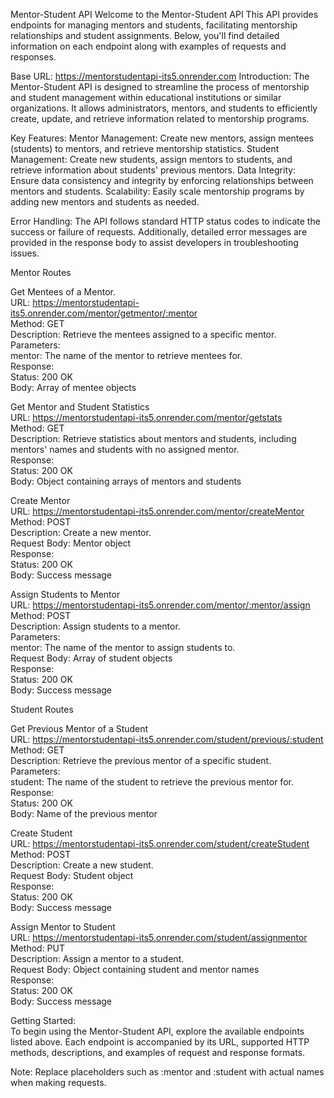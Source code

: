 Mentor-Student API 
Welcome to the Mentor-Student API  This API provides endpoints for managing mentors and students, facilitating mentorship relationships and student assignments. Below, you'll find detailed information on each endpoint along with examples of requests and responses.

Base URL:
https://mentorstudentapi-its5.onrender.com
Introduction:
The Mentor-Student API is designed to streamline the process of mentorship and student management within educational institutions or similar organizations. It allows administrators, mentors, and students to efficiently create, update, and retrieve information related to mentorship programs.

Key Features:
Mentor Management: Create new mentors, assign mentees (students) to mentors, and retrieve mentorship statistics.
Student Management: Create new students, assign mentors to students, and retrieve information about students' previous mentors.
Data Integrity: Ensure data consistency and integrity by enforcing relationships between mentors and students.
Scalability: Easily scale mentorship programs by adding new mentors and students as needed.

Error Handling:
The API follows standard HTTP status codes to indicate the success or failure of requests. Additionally, detailed error messages are provided in the response body to assist developers in troubleshooting issues.

Mentor Routes

Get Mentees of a Mentor.   
URL: https://mentorstudentapi-its5.onrender.com/mentor/getmentor/:mentor     
Method: GET  
Description: Retrieve the mentees assigned to a specific mentor.  
Parameters:  
mentor: The name of the mentor to retrieve mentees for.  
Response:  
Status: 200 OK  
Body: Array of mentee objects  

Get Mentor and Student Statistics  
URL: https://mentorstudentapi-its5.onrender.com/mentor/getstats  
Method: GET  
Description: Retrieve statistics about mentors and students, including mentors' names and students with no assigned mentor.  
Response:  
Status: 200 OK  
Body: Object containing arrays of mentors and students  

Create Mentor  
URL: https://mentorstudentapi-its5.onrender.com/mentor/createMentor  
Method: POST  
Description: Create a new mentor.  
Request Body: Mentor object  
Response:  
Status: 200 OK  
Body: Success message  

Assign Students to Mentor  
URL: https://mentorstudentapi-its5.onrender.com/mentor/:mentor/assign  
Method: POST  
Description: Assign students to a mentor.  
Parameters:  
mentor: The name of the mentor to assign students to.   
Request Body: Array of student objects  
Response:    
Status: 200 OK  
Body: Success message  

Student Routes  

Get Previous Mentor of a Student  
URL: https://mentorstudentapi-its5.onrender.com/student/previous/:student  
Method: GET  
Description: Retrieve the previous mentor of a specific student.  
Parameters:  
student: The name of the student to retrieve the previous mentor for.  
Response:    
Status: 200 OK  
Body: Name of the previous mentor  

Create Student  
URL: https://mentorstudentapi-its5.onrender.com/student/createStudent  
Method: POST  
Description: Create a new student.    
Request Body: Student object  
Response:  
Status: 200 OK  
Body: Success message  

Assign Mentor to Student  
URL: https://mentorstudentapi-its5.onrender.com/student/assignmentor  
Method: PUT   
Description: Assign a mentor to a student.  
Request Body: Object containing student and mentor names  
Response:  
Status: 200 OK   
Body: Success message   


Getting Started:  
To begin using the Mentor-Student API, explore the available endpoints listed above. Each endpoint is accompanied by its URL, supported HTTP methods, descriptions, and examples of request and response formats.  

Note: Replace placeholders such as :mentor and :student with actual names when making requests.  
